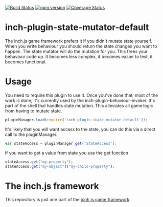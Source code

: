 [![Build Status](https://travis-ci.org/distributedlife/inch-plugin-state-mutator-default.svg)](https://travis-ci.org/distributedlife/inch-plugin-state-mutator-default)
[![npm version](https://badge.fury.io/js/inch-plugin-state-mutator-default.svg)](http://badge.fury.io/js/inch-plugin-state-mutator-default)
[![Coverage Status](https://coveralls.io/repos/distributedlife/inch-plugin-state-mutator-default/badge.svg?branch=master)](https://coveralls.io/r/distributedlife/inch-plugin-state-mutator-default?branch=master)

# inch-plugin-state-mutator-default
The inch.js game framework prefers it if you didn't mutate state yourself. When you write behaviour you should return the state changes you want to happen. The state mutator will do the mutation for you. This frees your behaviour code up. It becomes less complex, it becomes easier to test, it becomes functional.

# Usage
You need to require this plugin to use it. Once you've done that, most of the work is done, it's currently used by the inch-plugin-behaviour-invoker. It's part of the shell that handles state mutation. This alleviates all game logic from having to mutate state.

```javascript
pluginManager.load(require('inch-plugin-state-mutator-default'));
```

It's likely that you will want access to the state, you can do this via a direct call to the pluginManager.

```javascript
var stateAccess = pluginManager.get('StateAccess');
```

If you want to get a value from state you use the get function

```javascript
stateAccess.get("my-property");
stateAccess.get("my-object")("my-child-property");
```

# The inch.js framework
This repository is just one part of the [icnh.js game framework](http://github.com/distributedlife/inch.js).
